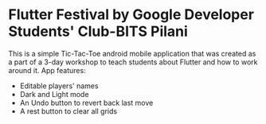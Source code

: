 # Flutter Festival by Google Developer Students' Club-BITS Pilani

This is a simple Tic-Tac-Toe android mobile application that was created as a part of a 3-day workshop to teach students about Flutter and how to work around it.
App features:
  - Editable players' names
  - Dark and Light mode
  - An Undo button to revert back last move
  - A rest button to clear all grids
